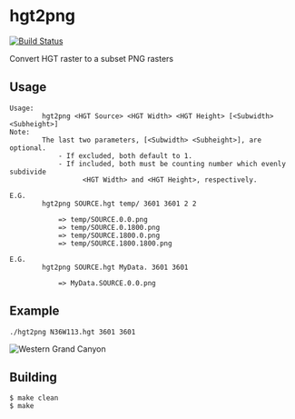# hgt2png

[![Build Status](https://travis-ci.org/garrettsickles/hgt2png.svg?branch=master)](https://travis-ci.org/garrettsickles/hgt2png)

Convert HGT raster to a subset PNG rasters


## Usage
```
Usage: 
        hgt2png <HGT Source> <HGT Width> <HGT Height> [<Subwidth> <Subheight>]
Note:
        The last two parameters, [<Subwidth> <Subheight>], are optional.
            - If excluded, both default to 1.
            - If included, both must be counting number which evenly subdivide
                  <HGT Width> and <HGT Height>, respectively.

E.G.
        hgt2png SOURCE.hgt temp/ 3601 3601 2 2

            => temp/SOURCE.0.0.png
            => temp/SOURCE.0.1800.png
            => temp/SOURCE.1800.0.png
            => temp/SOURCE.1800.1800.png

E.G.
        hgt2png SOURCE.hgt MyData. 3601 3601

            => MyData.SOURCE.0.0.png

```

## Example
```
./hgt2png N36W113.hgt 3601 3601
```
![Western Grand Canyon](test/N36W113.png)

## Building
```
$ make clean
$ make
```


